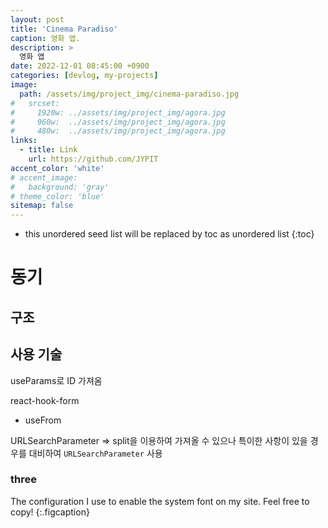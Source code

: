 ```yaml
---
layout: post
title: 'Cinema Paradiso'
caption: 영화 앱.
description: >
  영화 앱
date: 2022-12-01 08:45:00 +0900
categories: [devlog, my-projects]
image: 
  path: /assets/img/project_img/cinema-paradiso.jpg
#   srcset: 
#     1920w: ../assets/img/project_img/agora.jpg
#     960w:  ../assets/img/project_img/agora.jpg
#     480w:  ../assets/img/project_img/agora.jpg
links:
  - title: Link
    url: https://github.com/JYPIT
accent_color: 'white'
# accent_image:
#   background: 'gray'
# theme_color: 'blue'
sitemap: false
---
```


* this unordered seed list will be replaced by toc as unordered list 
{:toc}

# 동기

## 구조

## 사용 기술
useParams로 ID 가져옴 

react-hook-form
- useFrom

URLSearchParameter
=> split을 이용하여 가져올 수 있으나 특이한 사항이 있을 경우를 대비하여 `URLSearchParameter` 사용

### three

The configuration I use to enable the system font on my site. Feel free to copy!
{:.figcaption}